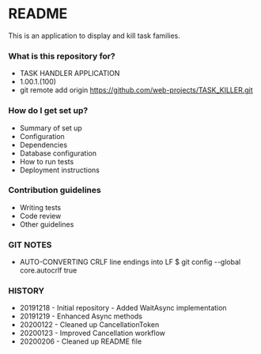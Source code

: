 # README #

This is an application to display and kill task families.

### What is this repository for? ###

* TASK HANDLER APPLICATION
* 1.00.1.(100)
* git remote add origin https://github.com/web-projects/TASK_KILLER.git

### How do I get set up? ###

* Summary of set up
* Configuration
* Dependencies
* Database configuration
* How to run tests
* Deployment instructions

### Contribution guidelines ###

* Writing tests
* Code review
* Other guidelines

### GIT NOTES ###

*  AUTO-CONVERTING CRLF line endings into LF
   $ git config --global core.autocrlf true
   
### HISTORY ###

* 20191218 - Initial repository
           - Added WaitAsync implementation
* 20191219 - Enhanced Async methods
* 20200122 - Cleaned up CancellationToken
* 20200123 - Improved Cancellation workflow
* 20200206 - Cleaned up README file
